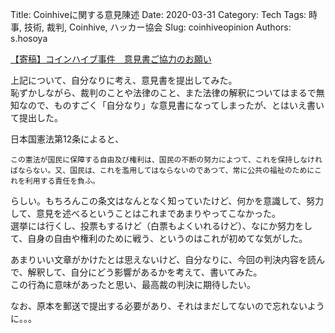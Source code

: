Title: Coinhiveに関する意見陳述
Date: 2020-03-31
Category: Tech
Tags: 時事, 技術, 裁判, Coinhive, ハッカー協会 
Slug: coinhiveopinion
Authors: s.hosoya

[【寄稿】コインハイブ事件　意見書ご協力のお願い](https://www.hacker.or.jp/coinhiveopinion/)

上記について、自分なりに考え、意見書を提出してみた。  
恥ずかしながら、裁判のことや法律のこと、また法律の解釈についてはまるで無知なので、ものすごく「自分なり」な意見書になってしまったが、とはいえ書いて提出した。

日本国憲法第12条によると、
```
この憲法が国民に保障する自由及び権利は、国民の不断の努力によつて、これを保持しなければならない。又、国民は、これを濫用してはならないのであつて、常に公共の福祉のためにこれを利用する責任を負ふ。
```
らしい。もちろんこの条文はなんとなく知っていたけど、何かを意識して、努力して、意見を述べるということはこれまであまりやってこなかった。  
選挙には行くし、投票もするけど（白票もよくいれるけど）、なにか努力をして、自身の自由や権利のために戦う、というのはこれが初めてな気がした。

あまりいい文章がかけたとは思えないけど、自分なりに、今回の判決内容を読んで、解釈して、自分にどう影響があるかを考えて、書いてみた。  
この行為に意味があったと思い、最高裁の判決に期待したい。


なお、原本を郵送で提出する必要があり、それはまだしてないので忘れないように。。。


